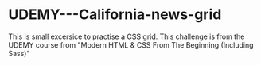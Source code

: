# UDEMY---California-news-grid
This is small excersice to practise a CSS grid. This challenge is from the UDEMY course from "Modern HTML &amp; CSS From The Beginning (Including Sass)"
